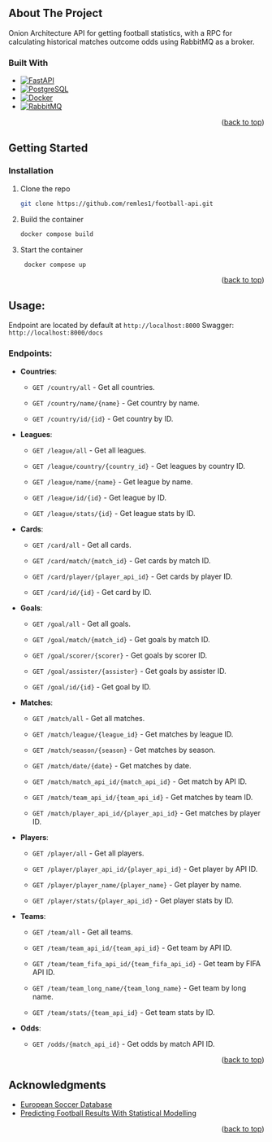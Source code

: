 
## About The Project
Onion Architecture API for getting football statistics, with a RPC for calculating historical matches outcome odds using RabbitMQ as a broker.



### Built With

* [![FastAPI][FastAPI-shield]][FastAPI-url]
* [![PostgreSQL][PostgreSQL-shield]][PostgreSQL-url]
* [![Docker][Docker-shield]][Docker-url]
* [![RabbitMQ][RabbitMQ-shield]][RabbitMQ-url]

<p align="right">(<a href="#readme-top">back to top</a>)</p>



<!-- GETTING STARTED -->
## Getting Started

### Installation
1. Clone the repo
   ```sh
   git clone https://github.com/remles1/football-api.git
   ```
2. Build the container
   ```sh
   docker compose build
   ```
3. Start the container
   ```sh
	docker compose up
   ```

<p align="right">(<a href="#readme-top">back to top</a>)</p>



<!-- USAGE EXAMPLES -->

## Usage:
Endpoint are located by default at ```http://localhost:8000```
Swagger: ```http://localhost:8000/docs```

### Endpoints:

-   **Countries**:
    
    -   `GET /country/all` - Get all countries.
        
    -   `GET /country/name/{name}` - Get country by name.
        
    -   `GET /country/id/{id}` - Get country by ID.
        
-   **Leagues**:
    
    -   `GET /league/all` - Get all leagues.
        
    -   `GET /league/country/{country_id}` - Get leagues by country ID.
        
    -   `GET /league/name/{name}` - Get league by name.
        
    -   `GET /league/id/{id}` - Get league by ID.
        
    -   `GET /league/stats/{id}` - Get league stats by ID.
        
-   **Cards**:
    
    -   `GET /card/all` - Get all cards.
        
    -   `GET /card/match/{match_id}` - Get cards by match ID.
        
    -   `GET /card/player/{player_api_id}` - Get cards by player ID.
        
    -   `GET /card/id/{id}` - Get card by ID.
        
-   **Goals**:
    
    -   `GET /goal/all` - Get all goals.
        
    -   `GET /goal/match/{match_id}` - Get goals by match ID.
        
    -   `GET /goal/scorer/{scorer}` - Get goals by scorer ID.
        
    -   `GET /goal/assister/{assister}` - Get goals by assister ID.
        
    -   `GET /goal/id/{id}` - Get goal by ID.
        
-   **Matches**:
    
    -   `GET /match/all` - Get all matches.
        
    -   `GET /match/league/{league_id}` - Get matches by league ID.
        
    -   `GET /match/season/{season}` - Get matches by season.
        
    -   `GET /match/date/{date}` - Get matches by date.
        
    -   `GET /match/match_api_id/{match_api_id}` - Get match by API ID.
        
    -   `GET /match/team_api_id/{team_api_id}` - Get matches by team ID.
        
    -   `GET /match/player_api_id/{player_api_id}` - Get matches by player ID.
        
-   **Players**:
    
    -   `GET /player/all` - Get all players.
        
    -   `GET /player/player_api_id/{player_api_id}` - Get player by API ID.
        
    -   `GET /player/player_name/{player_name}` - Get player by name.
        
    -   `GET /player/stats/{player_api_id}` - Get player stats by ID.
        
-   **Teams**:
    
    -   `GET /team/all` - Get all teams.
        
    -   `GET /team/team_api_id/{team_api_id}` - Get team by API ID.
        
    -   `GET /team/team_fifa_api_id/{team_fifa_api_id}` - Get team by FIFA API ID.
        
    -   `GET /team/team_long_name/{team_long_name}` - Get team by long name.
        
    -   `GET /team/stats/{team_api_id}` - Get team stats by ID.
        
-   **Odds**:
    
    -   `GET /odds/{match_api_id}` - Get odds by match API ID.

<p align="right">(<a href="#readme-top">back to top</a>)</p>




<!-- ACKNOWLEDGMENTS -->
## Acknowledgments


* [European Soccer Database](https://www.kaggle.com/datasets/hugomathien/soccer)
* [Predicting Football Results With Statistical Modelling](https://dashee87.github.io/football/python/predicting-football-results-with-statistical-modelling/)

<p align="right">(<a href="#readme-top">back to top</a>)</p>



<!-- MARKDOWN LINKS & IMAGES -->
<!-- https://www.markdownguide.org/basic-syntax/#reference-style-links -->


[RabbitMQ-shield]: https://img.shields.io/static/v1?message=RabbitMQ&logo=rabbitmq&label=&color=FF6600&logoColor=white&labelColor=&style=for-the-badge
[RabbitMQ-url]: https://www.rabbitmq.com/
[Docker-shield]: https://img.shields.io/badge/docker-257bd6?style=for-the-badge&logo=docker&logoColor=white
[Docker-url]: https://www.docker.com/
[FastAPI-shield]: https://img.shields.io/badge/FastAPI-005571?style=for-the-badge&logo=fastapi
[FastAPI-url]: https://fastapi.tiangolo.com/
[PostgreSQL-shield]: https://img.shields.io/badge/postgresql-4169e1?style=for-the-badge&logo=postgresql&logoColor=white
[PostgreSQL-url]: https://www.postgresql.org/





